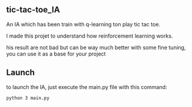 ## tic-tac-toe_IA


An IA which has been train with q-learning ton play tic tac toe.



I made this projet to understand how reinforcement learning works.



his result are not bad but can be way much better with some fine tuning, you can use it as a base for your project



## Launch



to launch the IA, just execute the main.py file with this command:




```
python 3 main.py
```

